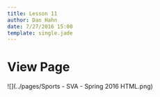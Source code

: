 ```yaml
---
title: Lesson 11
author: Dan Hahn
date: 7/27/2016 15:00
template: single.jade
---
```


# View Page

![](../pages/Sports - SVA - Spring 2016 HTML.png)
